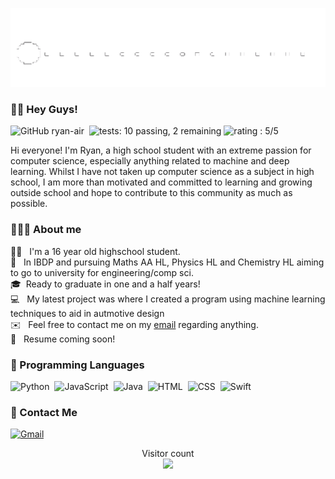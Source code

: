 ![](https://github.com/ryan-air/ryan-air/blob/main/pacman3.gif) 

### 👋🏽 Hey Guys! 
![GitHub ryan-air](https://img.shields.io/github/followers/ryan-air?style=social)&nbsp;
![tests: 10 passing, 2 remaining](https://img.shields.io/badge/tests-10%20passed%2C%202%20remaining-green)
![rating : 5/5](https://img.shields.io/badge/rating-%E2%98%85%E2%98%85%E2%98%85%E2%98%85%E2%98%85-green) &nbsp;

Hi everyone! I'm Ryan, a high school student with an extreme passion for computer science, especially anything related to machine and deep learning. Whilst I have not taken up computer science as a subject in high school, I am more than motivated and committed to learning and growing outside school and hope to contribute to this community as much as possible. 

### 👨🏽‍💻 About me 

👨🏽 &nbsp; I'm a 16 year old highschool student. \
📖 &nbsp; In IBDP and pursuing Maths AA HL, Physics HL and Chemistry HL aiming to go to university for engineering/comp sci. \
🎓&nbsp; Ready to graduate in one and a half years! \
💻 &nbsp; My latest project was where I created a program using machine learning techniques to aid in autmotive design \
✉️ &nbsp; Feel free to contact me on my [email]() regarding anything.\
💼 &nbsp; Resume coming soon!

### 👾 Programming Languages
![Python](https://img.shields.io/badge/-Python-05122A?style=flat&logo=python)&nbsp; 
![JavaScript](https://img.shields.io/badge/-JavaScript-05122A?style=flat&logo=javascript)&nbsp;
![Java](https://img.shields.io/badge/-Java-05122A?style=flat&logo=Java&logoColor=FFA518)&nbsp;
![HTML](https://img.shields.io/badge/-HTML-05122A?style=flat&logo=HTML5)&nbsp;
![CSS](https://img.shields.io/badge/-CSS-05122A?style=flat&logo=CSS3&logoColor=1572B6)&nbsp;
![Swift](https://img.shields.io/badge/-Swift-05122A?style=flat&logo=Swift)&nbsp;



### 📧 Contact Me

<a href=""><img alt="Gmail" src="https://img.shields.io/badge/Gmail-D14836?style=flat&logo=gmail&logoColor=white" /></a> &nbsp;

<p align="center"> 
  Visitor count<br>
  <img src="https://profile-counter.glitch.me/ryan-air/count.svg" />
</p>
